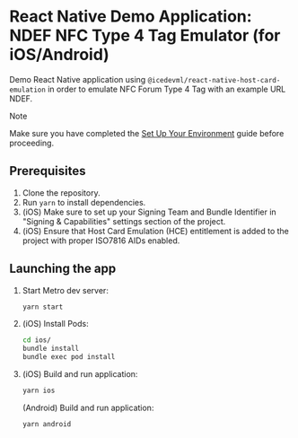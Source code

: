 # React Native Demo Application: NDEF NFC Type 4 Tag Emulator (for iOS/Android)

Demo React Native application using `@icedevml/react-native-host-card-emulation` in order to emulate NFC Forum Type 4 Tag with an example URL NDEF.

> [!NOTE]
> Make sure you have completed the [Set Up Your Environment](https://reactnative.dev/docs/set-up-your-environment) guide before proceeding.

## Prerequisites
1. Clone the repository.
2. Run `yarn` to install dependencies.
3. (iOS) Make sure to set up your Signing Team and Bundle Identifier in "Signing & Capabilities" settings section of the project.
4. (iOS) Ensure that Host Card Emulation (HCE) entitlement is added to the project with proper ISO7816 AIDs enabled.

## Launching the app
1. Start Metro dev server:
    ```sh
    yarn start
    ```
2. (iOS) Install Pods:
    ```sh
    cd ios/
    bundle install
    bundle exec pod install
    ```
3. (iOS) Build and run application:
    ```sh
    yarn ios
    ```
   (Android) Build and run application:
    ```sh
    yarn android
    ```
